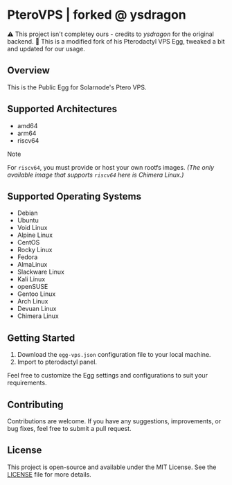 # PteroVPS | forked @ ysdragon

⚠️ This project isn't completey ours - credits to *ysdragon* for the original backend.
📌 This is a modified fork of his Pterodactyl VPS Egg, tweaked a bit and updated for our usage.

## Overview

This is the Public Egg for Solarnode's Ptero VPS.
## Supported Architectures

- amd64
- arm64
- riscv64
> [!NOTE]  
> For `riscv64`, you must provide or host your own rootfs images. 
> *(The only available image that supports `riscv64` here is Chimera Linux.)*

## Supported Operating Systems

- Debian
- Ubuntu
- Void Linux
- Alpine Linux
- CentOS
- Rocky Linux
- Fedora
- AlmaLinux
- Slackware Linux
- Kali Linux
- openSUSE
- Gentoo Linux
- Arch Linux
- Devuan Linux
- Chimera Linux

## Getting Started

1. Download the `egg-vps.json` configuration file to your local machine.
3. Import to pterodactyl panel.

Feel free to customize the Egg settings and configurations to suit your requirements.

## Contributing

Contributions are welcome. If you have any suggestions, improvements, or bug fixes, feel free to submit a pull request.

## License
This project is open-source and available under the MIT License. See the [LICENSE](https://github.com/ysdragon/Pterodactyl-VPS-Egg/blob/main/LICENSE) file for more details.
